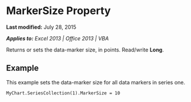 
# MarkerSize Property

 **Last modified:** July 28, 2015

 _**Applies to:** Excel 2013 | Office 2013 | VBA_

Returns or sets the data-marker size, in points. Read/write  **Long**.


## Example

This example sets the data-marker size for all data markers in series one.


```
MyChart.SeriesCollection(1).MarkerSize = 10
```


